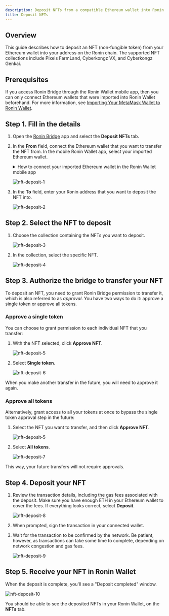```yaml
---
description: Deposit NFTs from a compatible Ethereum wallet into Ronin Wallet using Ronin Bridge.
title: Deposit NFTs
---
```


## Overview

This guide describes how to deposit an NFT (non-fungible token) from your Ethereum wallet into your address on the Ronin chain. The supported NFT collections include Pixels FarmLand, Cyberkongz VX, and Cyberkongz Genkai.

## Prerequisites

If you access Ronin Bridge through the Ronin Wallet mobile app, then you can only connect Ethereum wallets that were imported into Ronin Wallet beforehand. For more information, see [Importing Your MetaMask Wallet to Ronin Wallet](https://support.roninchain.com/hc/en-us/articles/14862812718107-Importing-Your-MetaMask-Wallet-to-Ronin-Wallet).

## Step 1. Fill in the details

1. Open the [Ronin Bridge](https://app.roninchain.com/bridge) app and select the **Deposit NFTs** tab.
2. In the **From** field, connect the Ethereum wallet that you want to transfer the NFT from. In the mobile Ronin Wallet app, select your imported Ethereum wallet.

   <details>
      <summary>
        How to connect your imported Ethereum wallet in the Ronin Wallet mobile app
      </summary>
      <ol>
      <li>On the **Deposit Tokens** tab, select **From**.</li>
      <li>Select the multichain Ronin Mobile 2.0.</li>
      <li>Confirm the network switch to Ethereum.</li>
      <li>Open the network switch menu.</li>
      <li>Select the correct Ethereum address that you want to deposit from. In this example, it's an imported Metamask wallet.</li>
      <li>The address appears in the **From** field.</li>
      </ol>
      <div>![ronin-wallet-mobile-deposit](../assets/ronin-wallet-mobile-deposit.png)</div>
   </details>

   ![nft-deposit-1](../assets/nft-deposit-1.png)

3. In the **To** field, enter your Ronin address that you want to deposit the NFT into.

   ![nft-deposit-2](../assets/nft-deposit-2.png)

## Step 2. Select the NFT to deposit

1. Choose the collection containing the NFTs you want to deposit.

   ![nft-deposit-3](../assets/nft-deposit-3.png)

2. In the collection, select the specific NFT.

   ![nft-deposit-4](../assets/nft-deposit-4.png)

## Step 3. Authorize the bridge to transfer your NFT

To deposit an NFT, you need to grant Ronin Bridge permission to transfer it, which is also referred to as *approval*. You have two ways to do it: approve a single token or approve all tokens.

### Approve a single token

You can choose to grant permission to each individual NFT that you transfer:

1. With the NFT selected, click **Approve NFT**.

   ![nft-deposit-5](../assets/nft-deposit-5.png)

2. Select **Single token**.

   ![nft-deposit-6](../assets/nft-deposit-6.png)

When you make another transfer in the future, you will need to approve it again.

### Approve all tokens

Alternatively, grant access to all your tokens at once to bypass the single token approval step in the future:

1. Select the NFT you want to transfer, and then click **Approve NFT**.

   ![nft-deposit-5](../assets/nft-deposit-5.png)

2. Select **All tokens**.

   ![nft-deposit-7](../assets/nft-deposit-7.png)

This way, your future transfers will not require approvals.

## Step 4. Deposit your NFT

1. Review the transaction details, including the gas fees associated with the deposit. Make sure you have enough ETH in your Ethereum wallet to cover the fees. If everything looks correct, select **Deposit**.

   ![nft-deposit-8](../assets/nft-deposit-8.png)

2. When prompted, sign the transaction in your connected wallet.
3. Wait for the transaction to be confirmed by the network. Be patient, however, as transactions can take some time to complete, depending on network congestion and gas fees.

   ![nft-deposit-9](../assets/nft-deposit-9.png)

## Step 5. Receive your NFT in Ronin Wallet

When the deposit is complete, you'll see a "Deposit completed" window.

![nft-deposit-10](../assets/nft-deposit-10.png)

You should be able to see the deposited NFTs in your Ronin Wallet, on the **NFTs** tab.
